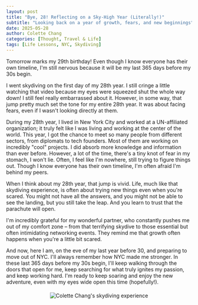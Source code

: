 ```yaml
---
layout: post
title: "Bye, 28! Reflecting on a Sky-High Year (Literally!)"
subtitle: "Looking back on a year of growth, fears, and new beginnings"
date: 2025-05-28
author: Colette Chang
categories: [Thought, Travel & Life]
tags: [Life Lessons, NYC, Skydiving]
---
```


Tomorrow marks my 29th birthday! Even though I know everyone has their own timeline, I'm still nervous because it will be my last 365 days before my 30s begin.

I went skydiving on the first day of my 28th year. I still cringe a little watching that video because my eyes were squeezed shut the whole way down! I still feel really embarrassed about it. However, in some way, that jump pretty much set the tone for my entire 28th year. It was about facing fears, even if I wasn't looking directly at them.

During my 28th year, I lived in New York City and worked at a UN-affiliated organization; it truly felt like I was living and working at the center of the world. This year, I got the chance to meet so many people from different sectors, from diplomats to tech founders. Most of them are working on incredibly "cool" projects. I did absorb more knowledge and information than ever before. However, a lot of the time, there's a tiny knot of fear in my stomach, I won't lie. Often, I feel like I'm nowhere, still trying to figure things out. Though I know everyone has their own timeline, I'm often afraid I'm behind my peers.

When I think about my 28th year, that jump is vivid. Life, much like that skydiving experience, is often about trying new things even when you're scared. You might not have all the answers, and you might not be able to see the landing, but you still take the leap. And you learn to trust that the parachute will open.

I'm incredibly grateful for my wonderful partner, who constantly pushes me out of my comfort zone – from that terrifying skydive to those essential but often intimidating networking events. They remind me that growth often happens when you're a little bit scared.

And now, here I am, on the eve of my last year before 30, and preparing to move out of NYC. I'll always remember how NYC made me stronger. In these last 365 days before my 30s begin, I'll keep walking through the doors that open for me, keep searching for what truly ignites my passion, and keep working hard. I'm ready to keep soaring and enjoy the new adventure, even with my eyes wide open this time (hopefully!).

<div style="text-align: center; margin: 20px 0;">
  <img src="{{ site.baseurl }}/assets/blog-images/skydiving.JPG" alt="Colette Chang's skydiving experience" style="max-width: 100%; height: auto;">
</div>
